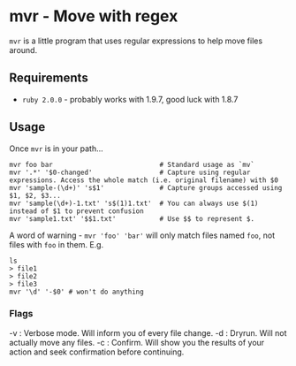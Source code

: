 # mvr - Move with regex

`mvr` is a little program that uses regular expressions to help move files around.

## Requirements

* `ruby 2.0.0` - probably works with 1.9.7, good luck with 1.8.7

## Usage

Once `mvr` is in your path...

    mvr foo bar                           # Standard usage as `mv`
    mvr '.*' '$0-changed'                 # Capture using regular expressions. Access the whole match (i.e. original filename) with $0
    mvr 'sample-(\d+)' 's$1'              # Capture groups accessed using $1, $2, $3...
    mvr 'sample(\d+)-1.txt' 's$(1)1.txt'  # You can always use $(1) instead of $1 to prevent confusion
    mvr 'sample1.txt' '$$1.txt'           # Use $$ to represent $.

A word of warning - `mvr 'foo' 'bar'` will only match files named `foo`, not files with `foo` in them. E.g.

    ls
    > file1
    > file2
    > file3
    mvr '\d' '-$0' # won't do anything

### Flags

-v
: Verbose mode. Will inform you of every file change.
-d
: Dryrun. Will not actually move any files.
-c
: Confirm. Will show you the results of your action and seek confirmation before continuing.